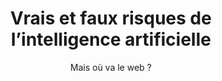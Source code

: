 ---
layout: post
title: "Vrais et faux risques de l’intelligence artificielle"
link: https://maisouvaleweb.fr/vrais-et-faux-risques-de-lintelligence-artificielle/
author: Mais où va le web ?
published_date: 07/10/2024
description: "Ceux qui suivent depuis un moment les développements de l’intelligence artificielle (IA) l’auront noté : c’est de manière cyclique que surgissent d’une part les bouquets de promesses, de l’autre les peurs et les doutes. Ainsi la décennie 2010 aura suscité tous les espoirs, après la sortie d’un long « hiver de l’IA » et l’émergence des modèles d’apprentissage profond. Dès 2015, une rafale de critiques vient néanmoins plomber l’ambiance, pointant les controverses sociotechniques liées à ces progrès, le tout alimenté de nombreux ouvrages en sciences humaines et en France, la publication du très lu Rapport Villani. Un nouveau cycle de promesses s’amorce à l’orée de l’année 2023, avec le déploiement des grands modèles de langage, aussitôt suivi de questionnements quant à leurs impacts social et environnemental. De ce mouvement de balancier, nous pourrions espérer une plus grande maturité collective dans l’appréhension commune des enjeux liés à l’IA. Celle-ci est loin d’être acquise. Dans la cacophonie médiatique comme dans le fond des sujets, l’appréhension et la hiérarchisation des risques de l’intelligence artificielle vise souvent à côté, et les réponses aux antédiluviennes questions sur les dégâts du progrès sont toujours attendues.
 Nous souhaitons avec ce texte, réarmer le débat sur l’ia en portant l’attention – un peu arbitrairement peut-être –  sur cinq angles morts qui le polluent actuellement."
language: fr
categories: "Liens"
tags: "ia éthique"
og-tags: "07/10/2024"
permalink: /:categories/:year/:month/:day/:title/
---